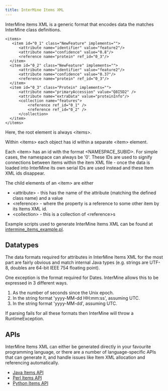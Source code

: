 ```yaml
---
title: InterMine Items XML
--- 
```


InterMine items XML is a generic format that encodes data the matches InterMine class definitions.

```markup
<items>
   <item id="0_1" class="NewFeature" implements="">
      <attribute name="identifier" value="feature2"/>
      <attribute name="confidence" value="0.8"/>
      <reference name="protein" ref_id="0_3"/> 
  </item>
  <item id="0_2" class="NewFeature" implements="">
      <attribute name="identifier" value="feature2"/>
      <attribute name="confidence" value="0.37"/>
      <reference name="protein" ref_id="0_3"/> 
  </item>
  <item id="0_3" class="Protein" implements="">
      <attribute name="primaryAccession" value="Q8I5D2" />
      <attribute name="extraData" value="proteinInfo"/>
      <collection name="features">
          <reference ref_id="0_1" />
          <reference ref_id="0_2" />
      </collection>
  </item>
</items>
```

Here, the root element is always &lt;items&gt;.

Within &lt;items&gt; each object has id within a separate &lt;item&gt; element.

Each &lt;item&gt; has an id with the format &lt;NAMESPACE\_SUBID&gt;. For simple cases, the namespace can always be '0'. These IDs are used to signify connections between items within the item XML file - once the data is loaded into InterMine its own serial IDs are used instead and these Item XML ids disappear.

The child elements of an &lt;item&gt; are either

* &lt;attribute&gt; - this has the name of the attribute \(matching the defined class name\) and a value
* &lt;reference&gt; - where the property is a reference to some other item by its Items XML id.
* &lt;collection&gt; - this is a collection of &lt;reference&gt;s

Example scripts used to generate InterMine Items XML can be found at [intermine\_items\_example.pl](https://github.com/intermine/intermine-scripts/blob/master/examples/intermine_items_example.pl).

## Datatypes

The data formats required for attributes in InterMine Items XML for the most part are fairly obvious and match internal Java types \(e.g. strings are UTF-8, doubles are 64-bit IEEE 754 floating point\).

One exception is the format required for Dates. InterMine allows this to be expressed in 3 different ways.

1. As the number of seconds since the Unix epoch.
2. In the string format 'yyyy-MM-dd HH:mm:ss', assuming UTC.
3. In the string format 'yyyy-MM-dd', assuming UTC.

If parsing fails for all these formats then InterMine will throw a RuntimeException.

## APIs

InterMine Items XML can either be generated directly in your favourite programming language, or there are a number of language-specific APIs that can generate it, and handle issues like Item XML allocation and referencing automatically.

* [Java Items API](java-items-api.md)
* [Perl Items API](perl-items-api.md)
* [Python Items API](python-items-api.md)
